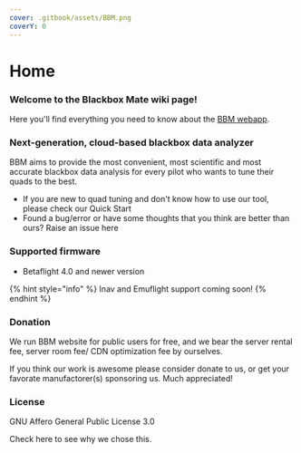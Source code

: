 ```yaml
---
cover: .gitbook/assets/BBM.png
coverY: 0
---
```


# Home

### Welcome to the Blackbox Mate wiki page!

Here you'll find everything you need to know about the [BBM webapp](https://bbm.pitronic.top).

### Next-generation, cloud-based blackbox data analyzer

BBM aims to provide the most convenient, most scientific and most accurate blackbox data analysis for every pilot who wants to tune their quads to the best.

* If you are new to quad tuning and don't know how to use our tool, please check our Quick Start
* Found a bug/error or have some thoughts that you think are better than ours? Raise an issue here

### Supported firmware

* Betaflight 4.0 and newer version

{% hint style="info" %}
Inav and Emuflight support coming soon!
{% endhint %}

### Donation

We run BBM website for public users for free, and we bear the server rental fee, server room fee/ CDN optimization fee by ourselves.

If you think our work is awesome please consider donate to us, or get your favorate manufactorer(s) sponsoring us. Much appreciated!

### License

GNU Affero General Public License 3.0

Check here to see why we chose this.
